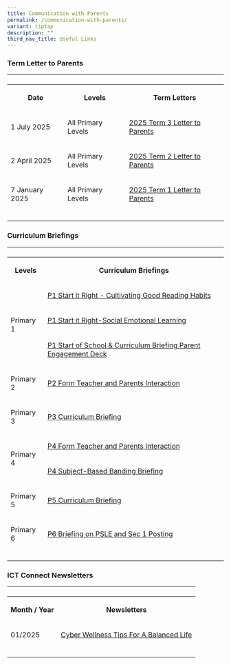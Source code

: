 ```yaml
---
title: Communication with Parents
permalink: /communication-with-parents/
variant: tiptap
description: ""
third_nav_title: Useful Links
---
```

<h3>Term Letter to Parents</h3>
<table style="minWidth: 75px">
<colgroup>
<col>
<col>
<col>
</colgroup>
<tbody>
<tr>
<td rowspan="1" colspan="1">
<p></p>
</td>
<td rowspan="1" colspan="1">
<p></p>
</td>
<td rowspan="1" colspan="1">
<p></p>
</td>
</tr>
<tr>
<th rowspan="1" colspan="1">
<p>Date</p>
</th>
<th rowspan="1" colspan="1">
<p>Levels</p>
</th>
<th rowspan="1" colspan="1">
<p>Term Letters</p>
</th>
</tr>
<tr>
<td rowspan="1" colspan="1">
<p>1 July 2025</p>
</td>
<td rowspan="1" colspan="1">
<p>All Primary Levels</p>
</td>
<td rowspan="1" colspan="1">
<p><a href="https://go.gov.sg/2025t3lettertoparents" rel="noopener nofollow" target="_blank">2025 Term 3 Letter to Parents</a>
</p>
</td>
</tr>
<tr>
<td rowspan="1" colspan="1">
<p>2 April 2025</p>
</td>
<td rowspan="1" colspan="1">
<p>All Primary Levels</p>
</td>
<td rowspan="1" colspan="1">
<p><a href="https://go.gov.sg/2025t2lettertoparents" rel="noopener nofollow" target="_blank">2025 Term 2 Letter to Parents</a>
</p>
</td>
</tr>
<tr>
<td rowspan="1" colspan="1">
<p>7 January 2025</p>
</td>
<td rowspan="1" colspan="1">
<p>All Primary Levels</p>
</td>
<td rowspan="1" colspan="1">
<p><a href="https://go.gov.sg/pcps2025001t1" rel="noopener noreferrer nofollow" target="_blank">2025 Term 1 Letter to Parents</a>
</p>
</td>
</tr>
<tr>
<td rowspan="1" colspan="1">
<p></p>
</td>
<td rowspan="1" colspan="1">
<p></p>
</td>
<td rowspan="1" colspan="1">
<p></p>
</td>
</tr>
</tbody>
</table>
<p></p>
<h3>Curriculum Briefings</h3>
<table style="minWidth: 50px">
<colgroup>
<col>
<col>
</colgroup>
<tbody>
<tr>
<td rowspan="1" colspan="1">
<p></p>
</td>
<td rowspan="1" colspan="1">
<p></p>
</td>
</tr>
<tr>
<th rowspan="1" colspan="1">
<p>Levels</p>
</th>
<th rowspan="1" colspan="1">
<p>Curriculum Briefings</p>
</th>
</tr>
<tr>
<td rowspan="3" colspan="1">
<p>Primary 1</p>
</td>
<td rowspan="1" colspan="1">
<p><a href="https://go.gov.sg/p1ctgrh" rel="noopener nofollow" target="_blank">P1 Start it Right - Cultivating Good Reading Habits</a>
</p>
</td>
</tr>
<tr>
<td rowspan="1" colspan="1">
<p><a href="https://go.gov.sg/p1sirsel" rel="noopener nofollow" target="_blank">P1 Start it Right-Social Emotional Learning</a>
</p>
</td>
</tr>
<tr>
<td rowspan="1" colspan="1">
<p><a href="https://go.gov.sg/startofschool" rel="noopener nofollow" target="_blank">P1 Start of School &amp; Curriculum Briefing Parent Engagement Deck</a>
</p>
</td>
</tr>
<tr>
<td rowspan="1" colspan="1">
<p>Primary 2</p>
</td>
<td rowspan="1" colspan="1">
<p><a href="https://go.gov.sg/p2y2025sharingslides" rel="noopener nofollow" target="_blank">P2 Form Teacher and Parents Interaction</a>
</p>
</td>
</tr>
<tr>
<td rowspan="1" colspan="1">
<p>Primary 3</p>
</td>
<td rowspan="1" colspan="1">
<p><a href="https://go.gov.sg/2025p3slides" rel="noopener nofollow" target="_blank">P3 Curriculum Briefing</a>
</p>
</td>
</tr>
<tr>
<td rowspan="2" colspan="1">
<p>Primary 4</p>
</td>
<td rowspan="1" colspan="1">
<p><a href="https://go.gov.sg/2025p4slides" rel="noopener nofollow" target="_blank">P4 Form Teacher and Parents Interaction</a>
</p>
</td>
</tr>
<tr>
<td rowspan="1" colspan="1">
<p><a href="https://go.gov.sg/2025p4sbb" rel="noopener nofollow" target="_blank">P4 Subject-Based Banding Briefing</a>
</p>
</td>
</tr>
<tr>
<td rowspan="1" colspan="1">
<p>Primary 5</p>
</td>
<td rowspan="1" colspan="1">
<p><a href="https://go.gov.sg/2025p5slides" rel="noopener nofollow" target="_blank">P5 Curriculum Briefing</a>
</p>
</td>
</tr>
<tr>
<td rowspan="1" colspan="1">
<p>Primary 6</p>
</td>
<td rowspan="1" colspan="1">
<p><a href="https://go.gov.sg/2025p6cbb" rel="noopener nofollow" target="_blank">P6 Briefing on PSLE and Sec 1 Posting</a>
</p>
</td>
</tr>
<tr>
<td rowspan="1" colspan="1">
<p></p>
</td>
<td rowspan="1" colspan="1">
<p></p>
</td>
</tr>
</tbody>
</table>
<p></p>
<h3>ICT Connect Newsletters</h3>
<table style="minWidth: 50px">
<colgroup>
<col>
<col>
</colgroup>
<tbody>
<tr>
<td rowspan="1" colspan="1">
<p></p>
</td>
<td rowspan="1" colspan="1">
<p></p>
</td>
</tr>
<tr>
<th rowspan="1" colspan="1">
<p>Month / Year</p>
</th>
<th rowspan="1" colspan="1">
<p>Newsletters</p>
</th>
</tr>
<tr>
<td rowspan="1" colspan="1">
<p>01/2025</p>
</td>
<td rowspan="1" colspan="1">
<p><a href="https://go.gov.sg/012025cyberwellness" rel="noopener nofollow" target="_blank">Cyber Wellness Tips For A Balanced Life</a>
</p>
</td>
</tr>
<tr>
<td rowspan="1" colspan="1">
<p></p>
</td>
<td rowspan="1" colspan="1">
<p></p>
</td>
</tr>
</tbody>
</table>
<p></p>